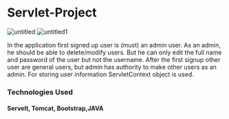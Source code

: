 # Servlet-Project
![untitled](https://user-images.githubusercontent.com/41534178/44090057-7e88bb18-9fe6-11e8-8c8f-a4f1abcab6fa.png)
![untitled1](https://user-images.githubusercontent.com/41534178/44090059-7f5f27d4-9fe6-11e8-9d08-690541d7c131.png)

In the application first signed up user is (must) an admin user.
As an admin, he should be able to delete/modify users. But he can only edit the full name and
password of the user but not the username.
After the first signup other user are general users, but admin has authority to make other users as an admin.
For storing user information ServletContext object is used.
### Technologies Used
#### Servelt, Tomcat, Bootstrap,JAVA

